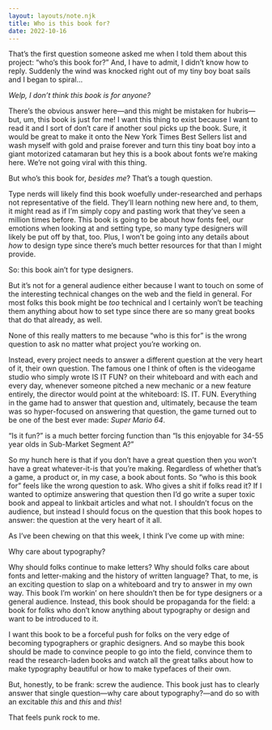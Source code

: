 ```yaml
---
layout: layouts/note.njk
title: Who is this book for?
date: 2022-10-16
---
```


That’s the first question someone asked me when I told them about this project: “who’s this book for?” And, I have to admit, I didn’t know how to reply. Suddenly the wind was knocked right out of my tiny boy boat sails and I began to spiral...

_Welp, I don’t think this book is for anyone?_

There’s the obvious answer here—and this might be mistaken for hubris—but, um, this book is just for me! I want this thing to exist because I want to read it and I sort of don’t care if another soul picks up the book. Sure, it would be great to make it onto the New York Times Best Sellers list and wash myself with gold and praise forever and turn this tiny boat boy into a giant motorized catamaran but hey this is a book about fonts we’re making here. We’re not going viral with this thing.

But who’s this book for, _besides me_? That’s a tough question.

Type nerds will likely find this book woefully under-researched and perhaps not representative of the field. They’ll learn nothing new here and, to them, it might read as if I’m simply copy and pasting work that they’ve seen a million times before. This book is going to be about how fonts feel, our emotions when looking at and setting type, so many type designers will likely be put off by that, too. Plus, I won’t be going into any details about _how_ to design type since there’s much better resources for that than I might provide.

So: this book ain’t for type designers.

But it’s not for a general audience either because I want to touch on some of the interesting technical changes on the web and the field in general. For most folks this book might be _too_ technical and I certainly won’t be teaching them anything about how to set type since there are so many great books that do that already, as well.

None of this really matters to me because “who is this for” is the wrong question to ask no matter what project you’re working on.

Instead, every project needs to answer a different question at the very heart of it, their own question. The famous one I think of often is the videogame studio who simply wrote IS IT FUN? on their whiteboard and with each and every day, whenever someone pitched a new mechanic or a new feature entirely, the director would point at the whiteboard: IS. IT. FUN. Everything in the game had to answer that question and, ultimately, because the team was so hyper-focused on answering that question, the game turned out to be one of the best ever made: _Super Mario 64_.

“Is it fun?” is a much better forcing function than “Is this enjoyable for 34-55 year olds in Sub-Market Segment A?”

So my hunch here is that if you don’t have a great question then you won’t have a great whatever-it-is that you’re making. Regardless of whether that’s a game, a product or, in my case, a book about fonts. So “who is this book for” feels like the wrong question to ask. Who gives a shit if folks read it? If I wanted to optimize answering that question then I’d go write a super toxic book and appeal to linkbait articles and what not. I shouldn’t focus on the audience, but instead I should focus on the question that this book hopes to answer: the question at the very heart of it all.

As I’ve been chewing on that this week, I think I’ve come up with mine:

Why care about typography?

Why should folks continue to make letters? Why should folks care about fonts and letter-making and the history of written language? That, to me, is an exciting question to slap on a whiteboard and try to answer in my own way. This book I’m workin’ on here shouldn’t then be for type designers or a general audience. Instead, this book should be propaganda for the field: a book for folks who don’t know anything about typography or design and want to be introduced to it.

I want this book to be a forceful push for folks on the very edge of becoming typographers or graphic designers. And so maybe this book should be made to convince people to go into the field, convince them to read the research-laden books and watch all the great talks about how to make typography beautiful or how to make typefaces of their own.

But, honestly, to be frank: screw the audience. This book just has to clearly answer that single question—why care about typography?—and do so with an excitable _this_ and _this_ and _this_!

That feels punk rock to me.
